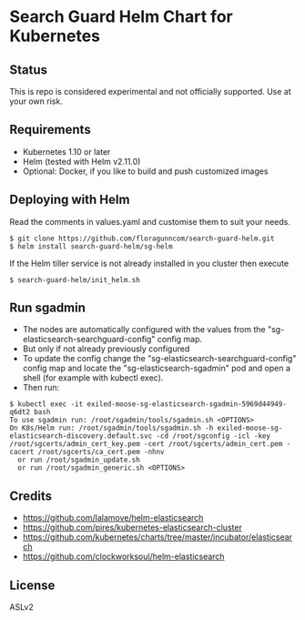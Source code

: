 # Search Guard Helm Chart for Kubernetes

## Status

This is repo is considered experimental and not officially supported. Use at your own risk.

## Requirements

* Kubernetes 1.10 or later
* Helm (tested with Helm v2.11.0)
* Optional: Docker, if you like to build and push customized images 

## Deploying with Helm

Read the comments in values.yaml and customise them to suit your needs.

```
$ git clone https://github.com/floragunncom/search-guard-helm.git
$ helm install search-guard-helm/sg-helm
```

If the Helm tiller service is not already installed in you cluster then execute

```
$ search-guard-helm/init_helm.sh
```

## Run sgadmin

* The nodes are automatically configured with the values from the "sg-elasticsearch-searchguard-config" config map.
* But only if not already previously configured
* To update the config change the "sg-elasticsearch-searchguard-config" config map and locate the "sg-elasticsearch-sgadmin" pod and open a shell (for example with kubectl exec).
* Then run:

```
$ kubectl exec -it exiled-moose-sg-elasticsearch-sgadmin-5969d44949-q6dt2 bash
To use sgadmin run: /root/sgadmin/tools/sgadmin.sh <OPTIONS>
On K8s/Helm run: /root/sgadmin/tools/sgadmin.sh -h exiled-moose-sg-elasticsearch-discovery.default.svc -cd /root/sgconfig -icl -key /root/sgcerts/admin_cert_key.pem -cert /root/sgcerts/admin_cert.pem -cacert /root/sgcerts/ca_cert.pem -nhnv
  or run /root/sgadmin_update.sh
  or run /root/sgadmin_generic.sh <OPTIONS>
```

## Credits

* https://github.com/lalamove/helm-elasticsearch
* https://github.com/pires/kubernetes-elasticsearch-cluster
* https://github.com/kubernetes/charts/tree/master/incubator/elasticsearch
* https://github.com/clockworksoul/helm-elasticsearch

## License

ASLv2
